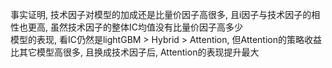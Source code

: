 事实证明, 技术因子对模型的加成还是比量价因子高很多, 且i因子与技术因子的相性也更高, 虽然技术因子的整体IC均值没有比量价因子高多少  
模型的表现, 看IC仍然是lightGBM > Hybrid > Attention, 但Attention的策略收益比其它模型高很多, 且换成技术因子后, Attention的表现提升最大
